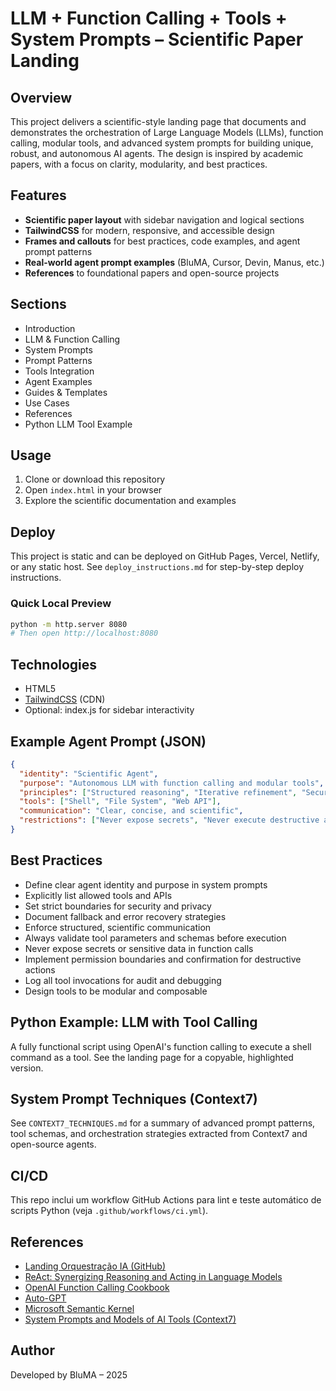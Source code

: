 # LLM + Function Calling + Tools + System Prompts – Scientific Paper Landing

## Overview
This project delivers a scientific-style landing page that documents and demonstrates the orchestration of Large Language Models (LLMs), function calling, modular tools, and advanced system prompts for building unique, robust, and autonomous AI agents. The design is inspired by academic papers, with a focus on clarity, modularity, and best practices.

## Features
- **Scientific paper layout** with sidebar navigation and logical sections
- **TailwindCSS** for modern, responsive, and accessible design
- **Frames and callouts** for best practices, code examples, and agent prompt patterns
- **Real-world agent prompt examples** (BluMA, Cursor, Devin, Manus, etc.)
- **References** to foundational papers and open-source projects

## Sections
- Introduction
- LLM & Function Calling
- System Prompts
- Prompt Patterns
- Tools Integration
- Agent Examples
- Guides & Templates
- Use Cases
- References
- Python LLM Tool Example

## Usage
1. Clone or download this repository
2. Open `index.html` in your browser
3. Explore the scientific documentation and examples

## Deploy

This project is static and can be deployed on GitHub Pages, Vercel, Netlify, or any static host. See `deploy_instructions.md` for step-by-step deploy instructions.

### Quick Local Preview
```sh
python -m http.server 8080
# Then open http://localhost:8080
```

## Technologies
- HTML5
- [TailwindCSS](https://tailwindcss.com/) (CDN)
- Optional: index.js for sidebar interactivity

## Example Agent Prompt (JSON)
```json
{
  "identity": "Scientific Agent",
  "purpose": "Autonomous LLM with function calling and modular tools",
  "principles": ["Structured reasoning", "Iterative refinement", "Security-first"],
  "tools": ["Shell", "File System", "Web API"],
  "communication": "Clear, concise, and scientific",
  "restrictions": ["Never expose secrets", "Never execute destructive actions without confirmation"]
}
```

## Best Practices
- Define clear agent identity and purpose in system prompts
- Explicitly list allowed tools and APIs
- Set strict boundaries for security and privacy
- Document fallback and error recovery strategies
- Enforce structured, scientific communication
- Always validate tool parameters and schemas before execution
- Never expose secrets or sensitive data in function calls
- Implement permission boundaries and confirmation for destructive actions
- Log all tool invocations for audit and debugging
- Design tools to be modular and composable

## Python Example: LLM with Tool Calling

A fully functional script using OpenAI's function calling to execute a shell command as a tool. See the landing page for a copyable, highlighted version.

## System Prompt Techniques (Context7)

See `CONTEXT7_TECHNIQUES.md` for a summary of advanced prompt patterns, tool schemas, and orchestration strategies extracted from Context7 and open-source agents.

## CI/CD

This repo inclui um workflow GitHub Actions para lint e teste automático de scripts Python (veja `.github/workflows/ci.yml`).

## References
- [Landing Orquestração IA (GitHub)](https://github.com/bluma05/landing-orquestracao-ia)
- [ReAct: Synergizing Reasoning and Acting in Language Models](https://arxiv.org/abs/2303.11366)
- [OpenAI Function Calling Cookbook](https://github.com/openai/openai-cookbook/blob/main/examples/Function_calling_with_OpenAI_API.ipynb)
- [Auto-GPT](https://github.com/Significant-Gravitas/Auto-GPT)
- [Microsoft Semantic Kernel](https://github.com/microsoft/semantic-kernel)
- [System Prompts and Models of AI Tools (Context7)](https://github.com/x1xhlol/system-prompts-and-models-of-ai-tools)

## Author
Developed by BluMA – 2025
